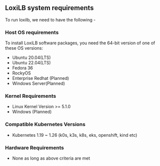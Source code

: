 ## LoxiLB system requirements

To run loxilb, we need to have the following -

### Host OS requirements  

To install LoxiLB software packages, you need the 64-bit version of one of these OS versions:  

* Ubuntu 20.04(LTS)   
* Ubuntu 22.04(LTS)   
* Fedora 36   
* RockyOS  
* Enterprise Redhat (Planned)  
* Windows Server(Planned)  

### Kernel Requirements  

* Linux Kernel Version >= 5.1.0  
* Windows (Planned)  

### Compatible Kubernetes Versions  

* Kubernetes 1.19  ~ 1.26 (k0s, k3s, k8s, eks, openshift, kind etc)   

### Hardware Requirements  

* None as long as above criteria are met  
